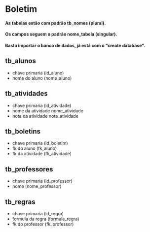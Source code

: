 
# Boletim
#### As tabelas estão com padrão tb_nomes (plural).
#### Os campos seguem o padrão nome_tabela (singular).
#### Basta importar o banco de dados, já está com o "create database".

## tb_alunos
- chave primaria (id_aluno)
- nome do aluno (nome_aluno)

## tb_atividades
- chave primaria (id_atividade)
- nome da atividade nome_atividade
- nota da atividade nota_atividade

## tb_boletins
- chave primaria (id_boletim)
- fk do aluno (fk_aluno)
- fk da atividade (fk_atividade)
 
## tb_professores
- chave primaria (id_professor)
- nome (nome_professor)

## tb_regras
- chave primaria (id_regra)
- formula da regra (formula_regra)
- fk do professor (fk_professor)
